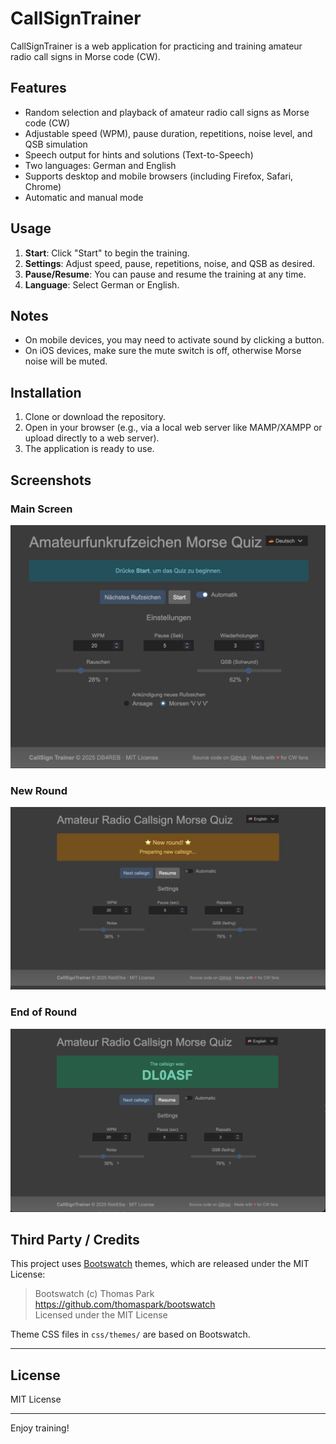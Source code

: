 # CallSignTrainer

CallSignTrainer is a web application for practicing and training amateur radio call signs in Morse code (CW).

## Features

- Random selection and playback of amateur radio call signs as Morse code (CW)
- Adjustable speed (WPM), pause duration, repetitions, noise level, and QSB simulation
- Speech output for hints and solutions (Text-to-Speech)
- Two languages: German and English
- Supports desktop and mobile browsers (including Firefox, Safari, Chrome)
- Automatic and manual mode

## Usage

1. **Start**: Click "Start" to begin the training.
2. **Settings**: Adjust speed, pause, repetitions, noise, and QSB as desired.
3. **Pause/Resume**: You can pause and resume the training at any time.
4. **Language**: Select German or English.

## Notes

- On mobile devices, you may need to activate sound by clicking a button.
- On iOS devices, make sure the mute switch is off, otherwise Morse noise will be muted.

## Installation

1. Clone or download the repository.
2. Open in your browser (e.g., via a local web server like MAMP/XAMPP or upload directly to a web server).
3. The application is ready to use.

## Screenshots

### Main Screen
![Main Screen](images/screenshot_main.jpg)

### New Round
![New Round](images/screenshot_new_round.jpg)

### End of Round
![End of Round](images/screenshot_end_round.jpg)

## Third Party / Credits

This project uses [Bootswatch](https://bootswatch.com/) themes, which are released under the MIT License:

> Bootswatch (c) Thomas Park  
> https://github.com/thomaspark/bootswatch  
> Licensed under the MIT License

Theme CSS files in `css/themes/` are based on Bootswatch.

---

## License

MIT License

---

Enjoy training!